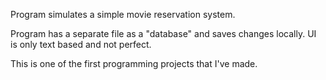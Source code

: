 Program simulates a simple movie reservation system. 

Program has a separate file as a "database" and saves changes locally. UI is only text based and not perfect.

This is one of the first programming projects that I've made.
